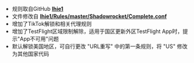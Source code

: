 * 规则取自GitHub [**lhie1**](https://github.com/lhie1/Rules/tree/master)
* 文件修改自 [**lhie1/Rules/master/Shadowrocket/Complete.conf**](https://cdn.jsdelivr.net/gh/lhie1/Rules@master/Shadowrocket/Complete.conf)
* 增加了TikTok解锁和相关代理规则
* 增加了TestFlight区域限制解除，适用于国区更新外区TestFlight App时，提示"App不可用"问题
* 默认解锁美国地区，可自行更改 "URL重写" 中的第一条规则，将 "US" 修改为其他国家代码
